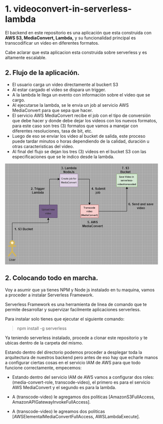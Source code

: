 # 1. videoconvert-in-serverless-lambda

El backend en este repositorio es una aplicación que esta construida con **AWS S3, MediaConvert, Lambda,** y su funcionalidad principal es transcodificar un video en diferentes formatos.

Cabe aclarar que esta aplicacion esta construida sobre serverless y es altamente escalable.

## 2. Flujo de la aplicación.

- El usuario carga un video directamente al buckert S3
- Al estar cargado el video se dispara un trigger.
- A la lambda le llega un evento con información sobre el video que se cargo.
- Al ejecutarse la lambda, se le envia un job al servicio AWS MediaConvert para que sepa que hacer. 
- El servicio AWS MediaConvert recibe el job con el tipo de conversión que debe hacer y donde debe dejar los videos con los nuevos formatos, para este caso son tres (3) formatos que vamos a manejar con diferentes resoluciones, tasa de bit, etc.
- Luego de eso se enviar los video al bucket de salida, este proceso puede tardar minutos o horas dependiendo de la calidad, duración u otras caracteristicas del video.
- Al final del flujo se dejan los tres (3) videos en el bucket S3 con las especificaciones que se le indico desde la lambda.

![](resources/diagram.png)

## 2. Colocando todo en marcha.

Voy a asumir que ya tienes NPM y Node js instalado en tu maquina, vamos a proceder a instalar Serverless Framework.

Serverless Framework es una herramienta de linea de comando que te permite desarrollar y supervizar facilmente aplicaciones serverless.

Para instalar solo tienes que ejecutar el siguiente comando:

> npm install -g serverless

Ya teniendo serverless instalado, procede a clonar este repositorio y te ubicas dentro de la carpeta del mismo.

Estando dentro del directorio podemos proceder a desplegar toda la arquitectura de nuestros backend pero antes de eso hay que echarle manos a configurar ciertas cosas en el servicio IAM de AWS para que todo funcione correctamente, empecemos:

- Estando dentro del servicio IAM de AWS vamos a configurar dos roles: (media-convert-role, transcode-video), el primero es para el servicio AWS MediaConvert y el segundo es para la lambda.

- A (transcode-video) le agregamos dos politicas [AmazonS3FullAccess, AmazonAPIGatewayInvokeFullAccess].

- A (transcode-video) le agreamos dos politicas [AWSElementalMediaConvertFullAccess, AWSLambdaExecute].